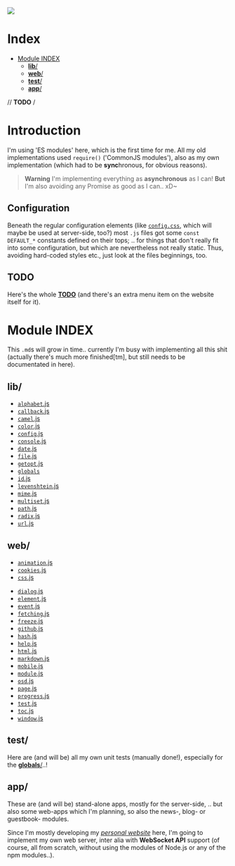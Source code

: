 <img src="https://kekse.biz/github.php?draw&override=github:v4&text=`v4`&draw" />

# Index
* [Module INDEX](#module-index)
	* [**lib**/](#lib)
	* [**web**/](#web)
	* [**test**/](#test)
	* [**app**/](#app)

// <b>TODO</b> /

# Introduction
I'm using 'ES modules' here, which is the first time for me.
All my old implementations used `require()` ('CommonJS modules'),
also as my own implementation (which had to be **sync**hronous,
for obvious reasons).

> **Warning**
> I'm implementing everything as **asynchronous** as I can!
> **But** I'm also avoiding any Promise as good as I can.. xD~

## Configuration
Beneath the regular configuration elements (like [`config.css`](../../css/config.css), which will maybe be used at
server-side, too?) most `.js` files got some `const DEFAULT_*` constants defined on their
tops; .. for things that don't really fit into some configuration, but which are nevertheless
not really static. Thus, avoiding hard-coded styles etc., just look at the files beginnings, too.

## TODO
Here's the whole [**TODO**](https://kekse.biz/home/todo/) (and there's an extra menu item on
the website itself for it).

# Module INDEX
This `.md`s will grow in time.. currently I'm busy with implementing
all this shit (actually there's much more finished\[tm\], but still
needs to be documentated in here).

## **lib**/
* [`alphabet`.js](lib/alphabet.md)
* [`callback`.js](lib/callback.md)
* [`camel`.js](lib/camel.md)
* [`color`.js](lib/color.md)
* [`config`.js](lib/config.md)
* [`console`.js](lib/console.md)
* [`date`.js](lib/date.md)
* [`file`.js](lib/file.md)
* [`getopt`.js](lib/getopt.md)
* [`globals`](lib/globals/README.md)
* [`id`.js](lib/id.md)
* [`levenshtein`.js](lib/levenshtein.md)
* [`mime`.js](lib/mime.md)
* [`multiset`.js](lib/multiset.md)
* [`path`.js](lib/path.md)
* [`radix`.js](lib/radix.md)
* [`url`.js](lib/url.md)

## **web**/
* [`animation`.js](web/animation.md)
* [`cookies`.js](web/cookies.md)
* [`css`.js](web/css.md)
<!--* [`design`.js](web/design.md.ORIG)-->
* [`dialog`.js](web/dialog.md)
* [`element`.js](web/element.md)
* [`event`.js](web/event.md)
* [`fetching`.js](web/fetching.md)
* [`freeze`.js](web/freeze.md)
* [`github`.js](web/github.md)
* [`hash`.js](web/hash.md)
* [`help`.js](web/help.md)
* [`html`.js](web/html.md)
* [`markdown`.js](web/markdown.md)
* [`mobile`.js](web/mobile.md)
* [`module`.js](web/module.md)
* [`osd`.js](web/osd.md)
* [`page`.js](web/page.md)
* [`progress`.js](web/progress.md)
* [`test`.js](web/test.md)
* [`toc`.js](web/toc.md)
* [`window`.js](web/window.md)

## **test**/
Here are (and will be) all my own unit tests (manually done!), especially
for the [**globals**/](lib/globals/README.md)..!

## **app**/
These are (and will be) stand-alone apps, mostly for the server-side, .. but
also some web-apps which I'm planning, so also the news-, blog- or guestbook-
modules.

Since I'm mostly developing my [_personal website_](https://kekse.biz/) here,
I'm going to implement my own web server, inter alia with **WebSocket API**
support (of course, all from scratch, without using the modules of Node.js
or any of the npm modules..).


